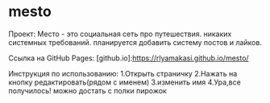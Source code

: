 # mesto
Проект: Место - это социальная сеть про путешествия.
никаких системных требований.
планируется добавить систему постов и лайков.

Ссылка на GitHub Pages: [github.io]:https://rlyamakasi.github.io/mesto/

Инструкция по использованию:
1.Открыть страничку
2.Нажать на кнопку редактировать(рядом с именем)
3.изменить имя
4.Ура,все получилось! можно достать с полки пирожок